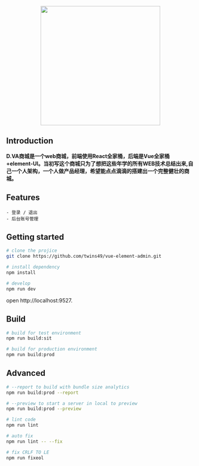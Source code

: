 <p align="center">
  <img width="320" src="https://timgsa.baidu.com/timg?image&quality=80&size=b9999_10000&sec=1532690698341&di=7fb694ea875c3f5daa86575d679a0636&imgtype=0&src=http%3A%2F%2Fi0.hdslb.com%2Fbfs%2Farchive%2F9a761603e56e4c1416a0d6a5aa2b3d684ad0264f.jpg">
</p>


## Introduction
  **D.VA商城是一个web商城，前端使用React全家桶，后端是Vue全家桶+element-UI。当初写这个商城只为了想把这些年学的所有WEB技术总结出来,自己一个人架构，一个人做产品经理，希望能点点滴滴的搭建出一个完整健壮的商城。**


## Features
```
- 登录 / 退出
- 后台账号管理

```

## Getting started

```bash
# clone the projice
git clone https://github.com/twins49/vue-element-admin.git

# install dependency
npm install

# develop
npm run dev
```

open http://localhost:9527.

## Build
```bash
# build for test environment
npm run build:sit

# build for production environment
npm run build:prod
```

## Advanced
```bash
# --report to build with bundle size analytics
npm run build:prod --report

# --preview to start a server in local to preview
npm run build:prod --preview

# lint code
npm run lint

# auto fix
npm run lint -- --fix

# fix CRLF TO LE
npm run fixeol
```

